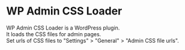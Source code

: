 # WP Admin CSS Loader
WP Admin CSS Loader is a WordPress plugin.  
It loads the CSS files for admin pages.  
Set urls of CSS files to "Settings" > "General" > "Admin CSS file urls".
